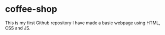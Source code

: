 # coffee-shop
This is my first Github repository
I have made a basic webpage using HTML, CSS and JS.
